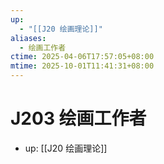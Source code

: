 ```yaml
---
up:
  - "[[J20 绘画理论]]"
aliases:
  - 绘画工作者
ctime: 2025-04-06T17:57:05+08:00
mtime: 2025-10-01T11:41:31+08:00
---
```


# J203 绘画工作者

- up: [[J20 绘画理论]]
